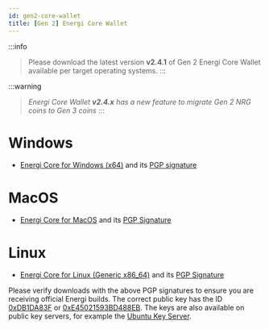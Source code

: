 ```yaml
---
id: gen2-core-wallet
title: [Gen 2] Energi Core Wallet
---
```


:::info
> Please download the latest version **v2.4.1** of Gen 2 Energi Core Wallet available per target operating systems.
:::

:::warning
> *Energi Core Wallet **v2.4.x** has a new feature to migrate Gen 2 NRG coins to Gen 3 coins*
:::

# Windows
* [Energi Core for Windows (x64)](https://s3-us-west-2.amazonaws.com/download.energi.software/releases/energi/v2.4.1/energicore-2.4.1-win64-setup.exe) and its [PGP signature](https://s3-us-west-2.amazonaws.com/download.energi.software/releases/energi/v2.4.1/energicore-2.4.1-win64-setup.exe.sig)

# MacOS
* [Energi Core for MacOS](https://s3-us-west-2.amazonaws.com/download.energi.software/releases/energi/v2.4.1/energicore-2.4.1-macos.dmg) and its [PGP Signature](https://s3-us-west-2.amazonaws.com/download.energi.software/releases/energi/v2.4.1/energicore-2.4.1-macos.dmg.sig)

# Linux
* [Energi Core for Linux (Generic x86_64)](https://s3-us-west-2.amazonaws.com/download.energi.software/releases/energi/v2.4.1/energicore-2.4.1-linux.tar.gz) and its [PGP Signature](https://s3-us-west-2.amazonaws.com/download.energi.software/releases/energi/v2.4.1/energicore-2.4.1-linux.tar.gz.sig)

Please verify downloads with the above PGP signatures to ensure you are receiving official Energi builds. The correct public key has the ID [0xDB1DA83F](https://s3-us-west-2.amazonaws.com/download.energi.software/DB1DA83F.asc) or [0xE45021593BD488EB](https://s3-us-west-2.amazonaws.com/download.energi.software/E45021593BD488EB.asc). The keys are also available on public key servers, for example the [Ubuntu Key Server](https://keyserver.ubuntu.com/pks/lookup?op=get&search=0xF5047BCFDB1DA83F).

